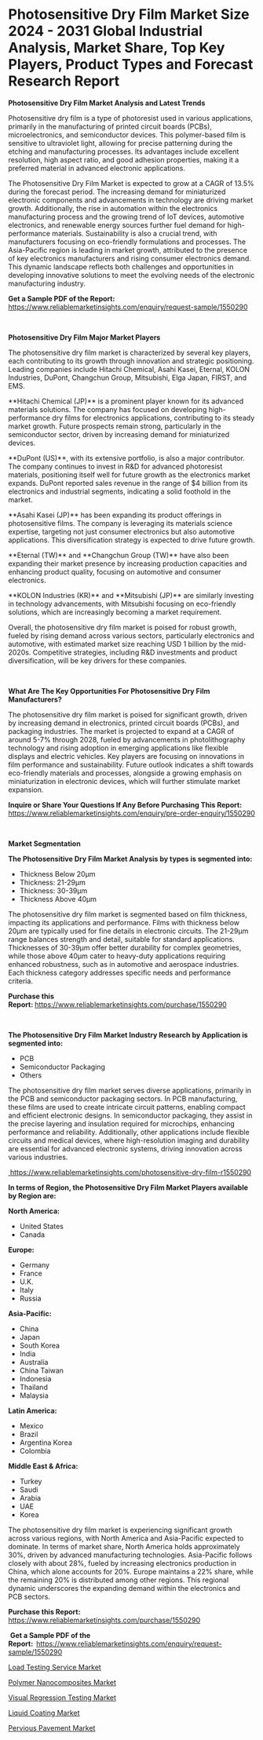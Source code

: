 <p><h1>Photosensitive Dry Film Market Size 2024 - 2031 Global Industrial Analysis, Market Share, Top Key Players, Product Types and Forecast Research Report</h1></p><p><strong>Photosensitive Dry Film Market Analysis and Latest Trends</strong></p>
<p><p>Photosensitive dry film is a type of photoresist used in various applications, primarily in the manufacturing of printed circuit boards (PCBs), microelectronics, and semiconductor devices. This polymer-based film is sensitive to ultraviolet light, allowing for precise patterning during the etching and manufacturing processes. Its advantages include excellent resolution, high aspect ratio, and good adhesion properties, making it a preferred material in advanced electronic applications.</p><p>The Photosensitive Dry Film Market is expected to grow at a CAGR of 13.5% during the forecast period. The increasing demand for miniaturized electronic components and advancements in technology are driving market growth. Additionally, the rise in automation within the electronics manufacturing process and the growing trend of IoT devices, automotive electronics, and renewable energy sources further fuel demand for high-performance materials. Sustainability is also a crucial trend, with manufacturers focusing on eco-friendly formulations and processes. The Asia-Pacific region is leading in market growth, attributed to the presence of key electronics manufacturers and rising consumer electronics demand. This dynamic landscape reflects both challenges and opportunities in developing innovative solutions to meet the evolving needs of the electronic manufacturing industry.</p></p>
<p><strong>Get a Sample PDF of the Report:&nbsp;</strong> <a href="https://www.reliablemarketinsights.com/enquiry/request-sample/1550290?utm_campaign=1197&utm_medium=2&utm_source=Github&utm_content=ia&utm_term=14112024&utm_id=photosensitive-dry-film">https://www.reliablemarketinsights.com/enquiry/request-sample/1550290</a></p>
<p>&nbsp;</p>
<p><strong>Photosensitive Dry Film Major Market Players</strong></p>
<p><p>The photosensitive dry film market is characterized by several key players, each contributing to its growth through innovation and strategic positioning. Leading companies include Hitachi Chemical, Asahi Kasei, Eternal, KOLON Industries, DuPont, Changchun Group, Mitsubishi, Elga Japan, FIRST, and EMS.</p><p>**Hitachi Chemical (JP)** is a prominent player known for its advanced materials solutions. The company has focused on developing high-performance dry films for electronics applications, contributing to its steady market growth. Future prospects remain strong, particularly in the semiconductor sector, driven by increasing demand for miniaturized devices.</p><p>**DuPont (US)**, with its extensive portfolio, is also a major contributor. The company continues to invest in R&D for advanced photoresist materials, positioning itself well for future growth as the electronics market expands. DuPont reported sales revenue in the range of $4 billion from its electronics and industrial segments, indicating a solid foothold in the market.</p><p>**Asahi Kasei (JP)** has been expanding its product offerings in photosensitive films. The company is leveraging its materials science expertise, targeting not just consumer electronics but also automotive applications. This diversification strategy is expected to drive future growth.</p><p>**Eternal (TW)** and **Changchun Group (TW)** have also been expanding their market presence by increasing production capacities and enhancing product quality, focusing on automotive and consumer electronics.</p><p>**KOLON Industries (KR)** and **Mitsubishi (JP)** are similarly investing in technology advancements, with Mitsubishi focusing on eco-friendly solutions, which are increasingly becoming a market requirement.</p><p>Overall, the photosensitive dry film market is poised for robust growth, fueled by rising demand across various sectors, particularly electronics and automotive, with estimated market size reaching USD 1 billion by the mid-2020s. Competitive strategies, including R&D investments and product diversification, will be key drivers for these companies.</p></p>
<p>&nbsp;</p>
<p><strong>What Are The Key Opportunities For Photosensitive Dry Film Manufacturers?</strong></p>
<p><p>The photosensitive dry film market is poised for significant growth, driven by increasing demand in electronics, printed circuit boards (PCBs), and packaging industries. The market is projected to expand at a CAGR of around 5-7% through 2028, fueled by advancements in photolithography technology and rising adoption in emerging applications like flexible displays and electric vehicles. Key players are focusing on innovations in film performance and sustainability. Future outlook indicates a shift towards eco-friendly materials and processes, alongside a growing emphasis on miniaturization in electronic devices, which will further stimulate market expansion.</p></p>
<p><strong>Inquire or Share Your Questions If Any Before Purchasing This Report:</strong> <a href="https://www.reliablemarketinsights.com/enquiry/pre-order-enquiry/1550290?utm_campaign=1197&utm_medium=2&utm_source=Github&utm_content=ia&utm_term=14112024&utm_id=photosensitive-dry-film">https://www.reliablemarketinsights.com/enquiry/pre-order-enquiry/1550290</a></p>
<p>&nbsp;</p>
<p><strong>Market Segmentation</strong></p>
<p><strong>The Photosensitive Dry Film Market Analysis by types is segmented into:</strong></p>
<p><ul><li>Thickness Below 20μm</li><li>Thickness: 21-29μm</li><li>Thickness: 30-39μm</li><li>Thickness Above 40μm</li></ul></p>
<p><p>The photosensitive dry film market is segmented based on film thickness, impacting its applications and performance. Films with thickness below 20μm are typically used for fine details in electronic circuits. The 21-29μm range balances strength and detail, suitable for standard applications. Thicknesses of 30-39μm offer better durability for complex geometries, while those above 40μm cater to heavy-duty applications requiring enhanced robustness, such as in automotive and aerospace industries. Each thickness category addresses specific needs and performance criteria.</p></p>
<p><strong>Purchase this Report:&nbsp;</strong><a href="https://www.reliablemarketinsights.com/purchase/1550290?utm_campaign=1197&utm_medium=2&utm_source=Github&utm_content=ia&utm_term=14112024&utm_id=photosensitive-dry-film">https://www.reliablemarketinsights.com/purchase/1550290</a></p>
<p>&nbsp;</p>
<p><strong>The Photosensitive Dry Film Market Industry Research by Application is segmented into:</strong></p>
<p><ul><li>PCB</li><li>Semiconductor Packaging</li><li>Others</li></ul></p>
<p><p>The photosensitive dry film market serves diverse applications, primarily in the PCB and semiconductor packaging sectors. In PCB manufacturing, these films are used to create intricate circuit patterns, enabling compact and efficient electronic designs. In semiconductor packaging, they assist in the precise layering and insulation required for microchips, enhancing performance and reliability. Additionally, other applications include flexible circuits and medical devices, where high-resolution imaging and durability are essential for advanced electronic systems, driving innovation across various industries.</p></p>
<p><a href="https://www.reliablemarketinsights.com/photosensitive-dry-film-r1550290?utm_campaign=1197&utm_medium=2&utm_source=Github&utm_content=ia&utm_term=14112024&utm_id=photosensitive-dry-film">&nbsp;https://www.reliablemarketinsights.com/photosensitive-dry-film-r1550290</a></p>
<p><strong>In terms of Region, the Photosensitive Dry Film Market Players available by Region are:</strong></p>
<p>
    <p> <strong> North America: </strong>
        <ul>
            <li>United States</li>
            <li>Canada</li>
        </ul>
        </p> 
    <p> <strong> Europe: </strong>
        <ul>
            <li>Germany</li>
            <li>France</li>
            <li>U.K.</li>
            <li>Italy</li>
            <li>Russia</li>
        </ul>
        </p> 
    <p> <strong> Asia-Pacific: </strong>
        <ul>
            <li>China</li>
            <li>Japan</li>
            <li>South Korea</li>
            <li>India</li>
            <li>Australia</li>
            <li>China Taiwan</li>
            <li>Indonesia</li>
            <li>Thailand</li>
            <li>Malaysia</li>
        </ul>
        </p> 
    <p> <strong> Latin America: </strong>
        <ul>
            <li>Mexico</li>
            <li>Brazil</li>
            <li>Argentina Korea</li>
            <li>Colombia</li>
        </ul>
        </p> 
    <p> <strong> Middle East & Africa: </strong>
        <ul>
            <li>Turkey</li>
            <li>Saudi</li>
            <li>Arabia</li>
            <li>UAE</li>
            <li>Korea</li>
        </ul>
    </p>
    </p>
<p><p>The photosensitive dry film market is experiencing significant growth across various regions, with North America and Asia-Pacific expected to dominate. In terms of market share, North America holds approximately 30%, driven by advanced manufacturing technologies. Asia-Pacific follows closely with about 28%, fueled by increasing electronics production in China, which alone accounts for 20%. Europe maintains a 22% share, while the remaining 20% is distributed among other regions. This regional dynamic underscores the expanding demand within the electronics and PCB sectors.</p></p>
<p><strong>Purchase this Report: </strong><a href="https://www.reliablemarketinsights.com/purchase/1550290?utm_campaign=1197&utm_medium=2&utm_source=Github&utm_content=ia&utm_term=14112024&utm_id=photosensitive-dry-film">https://www.reliablemarketinsights.com/purchase/1550290</a></p>
<p>&nbsp;<strong>Get a Sample PDF of the Report:&nbsp;&nbsp;</strong><a href="https://www.reliablemarketinsights.com/enquiry/request-sample/1550290?utm_campaign=1197&utm_medium=2&utm_source=Github&utm_content=ia&utm_term=14112024&utm_id=photosensitive-dry-film">https://www.reliablemarketinsights.com/enquiry/request-sample/1550290</a></p>
<p><strong></strong></p>
<p><p><a href="https://issuu.com/reportprime-2/docs/load-testing-service-market-size-20_ab1e510d417947?utm_campaign=1197&utm_medium=2&utm_source=Github&utm_content=ia&utm_term=14112024&utm_id=photosensitive-dry-film">Load Testing Service Market</a></p><p><a href="https://www.linkedin.com/pulse/polymer-nanocomposites-market-trends-insights-type-application-jesgc?utm_campaign=1197&utm_medium=2&utm_source=Github&utm_content=ia&utm_term=14112024&utm_id=photosensitive-dry-film">Polymer Nanocomposites Market</a></p><p><a href="https://issuu.com/reportprime-2/docs/visual-regression-testing-market-si_bb7519d18f8aa3?utm_campaign=1197&utm_medium=2&utm_source=Github&utm_content=ia&utm_term=14112024&utm_id=photosensitive-dry-film">Visual Regression Testing Market</a></p><p><a href="https://github.com/prosalinda88/Market-Research-Report-List-6/blob/main/liquid-coating-market.md?utm_campaign=1197&utm_medium=2&utm_source=Github&utm_content=ia&utm_term=14112024&utm_id=photosensitive-dry-film">Liquid Coating Market</a></p><p><a href="https://www.linkedin.com/pulse/pervious-pavement-revenue-growth-report-2024-2031-startagem-lervc?utm_campaign=1197&utm_medium=2&utm_source=Github&utm_content=ia&utm_term=14112024&utm_id=photosensitive-dry-film">Pervious Pavement Market</a></p></p>